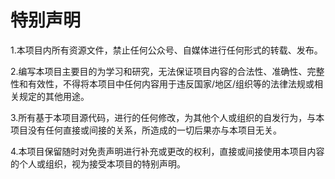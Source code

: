 # 特别声明

1.本项目内所有资源文件，禁止任何公众号、自媒体进行任何形式的转载、发布。

2.编写本项目主要目的为学习和研究，无法保证项目内容的合法性、准确性、完整性和有效性，不得将本项目中任何内容用于违反国家/地区/组织等的法律法规或相关规定的其他用途。

3.所有基于本项目源代码，进行的任何修改，为其他个人或组织的自发行为，与本项目没有任何直接或间接的关系，所造成的一切后果亦与本项目无关。

4.本项目保留随时对免责声明进行补充或更改的权利，直接或间接使用本项目内容的个人或组织，视为接受本项目的特别声明。
